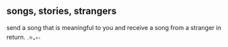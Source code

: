 <!-- @format -->

## songs, stories, strangers

send a song that is meaningful to you and receive a song from a stranger in return. 𓈒⟡₊⋆∘
